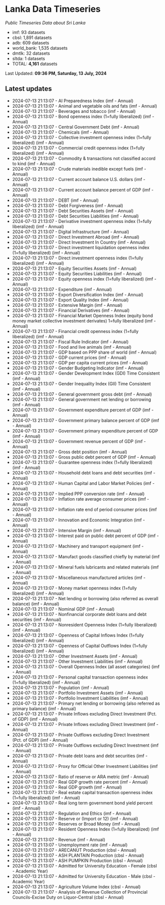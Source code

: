 # Lanka Data Timeseries
*Public Timeseries Data about Sri Lanka*

* imf: 93 datasets
* cbsl: 1,891 datasets
* adb: 609 datasets
* world_bank: 1,535 datasets
* dmtlk: 32 datasets
* sltda: 1 datasets
* TOTAL: **4,161** datasets

Last Updated: **09:36 PM, Saturday, 13 July, 2024**

## Latest updates

* 2024-07-13 21:13:07 - AI Preparedness Index (imf - Annual)
* 2024-07-13 21:13:07 - Animal and vegetable oils and fats (imf - Annual)
* 2024-07-13 21:13:07 - Beverages and tobacco (imf - Annual)
* 2024-07-13 21:13:07 - Bond openness index (1=fully liberalized) (imf - Annual)
* 2024-07-13 21:13:07 - Central Government Debt (imf - Annual)
* 2024-07-13 21:13:07 - Chemicals (imf - Annual)
* 2024-07-13 21:13:07 - Collective investment openness index (1=fully liberalized) (imf - Annual)
* 2024-07-13 21:13:07 - Commercial credit openness index (1=fully liberalized) (imf - Annual)
* 2024-07-13 21:13:07 - Commodity & transactions not classified accord to kind (imf - Annual)
* 2024-07-13 21:13:07 - Crude materials inedible except fuels (imf - Annual)
* 2024-07-13 21:13:07 - Current account balance U.S. dollars (imf - Annual)
* 2024-07-13 21:13:07 - Current account balance percent of GDP (imf - Annual)
* 2024-07-13 21:13:07 - DEBT (imf - Annual)
* 2024-07-13 21:13:07 - Debt Forgiveness (imf - Annual)
* 2024-07-13 21:13:07 - Debt Securities Assets (imf - Annual)
* 2024-07-13 21:13:07 - Debt Securities Liabilities (imf - Annual)
* 2024-07-13 21:13:07 - Derivative investment openness index (1=fully liberalized) (imf - Annual)
* 2024-07-13 21:13:07 - Digital Infrastructure (imf - Annual)
* 2024-07-13 21:13:07 - Direct Investment Abroad (imf - Annual)
* 2024-07-13 21:13:07 - Direct Investment In Country (imf - Annual)
* 2024-07-13 21:13:07 - Direct investment liquidation openness index (1=fully liberalized) (imf - Annual)
* 2024-07-13 21:13:07 - Direct investment openness index (1=fully liberalized) (imf - Annual)
* 2024-07-13 21:13:07 - Equity Securities Assets (imf - Annual)
* 2024-07-13 21:13:07 - Equity Securities Liabilities (imf - Annual)
* 2024-07-13 21:13:07 - Equity openness index (1=fully liberalized) (imf - Annual)
* 2024-07-13 21:13:07 - Expenditure (imf - Annual)
* 2024-07-13 21:13:07 - Export Diversification Index (imf - Annual)
* 2024-07-13 21:13:07 - Export Quality Index (imf - Annual)
* 2024-07-13 21:13:07 - Extensive Margin (imf - Annual)
* 2024-07-13 21:13:07 - Financial Derivatives (imf - Annual)
* 2024-07-13 21:13:07 - Financial Market Openness Index (equity bond money market collective investment derivates) 1=fully liberalized (imf - Annual)
* 2024-07-13 21:13:07 - Financial credit openness index (1=fully liberalized) (imf - Annual)
* 2024-07-13 21:13:07 - Fiscal Rule Indicator (imf - Annual)
* 2024-07-13 21:13:07 - Food and live animals (imf - Annual)
* 2024-07-13 21:13:07 - GDP based on PPP share of world (imf - Annual)
* 2024-07-13 21:13:07 - GDP current prices (imf - Annual)
* 2024-07-13 21:13:07 - GDP per capita current prices (imf - Annual)
* 2024-07-13 21:13:07 - Gender Budgeting Indicator (imf - Annual)
* 2024-07-13 21:13:07 - Gender Development Index (GDI) Time Consistent (imf - Annual)
* 2024-07-13 21:13:07 - Gender Inequality Index (GII) Time Consistent (imf - Annual)
* 2024-07-13 21:13:07 - General government gross debt (imf - Annual)
* 2024-07-13 21:13:07 - General government net lending or borrowing (imf - Annual)
* 2024-07-13 21:13:07 - Government expenditure percent of GDP (imf - Annual)
* 2024-07-13 21:13:07 - Government primary balance percent of GDP (imf - Annual)
* 2024-07-13 21:13:07 - Government primary expenditure percent of GDP (imf - Annual)
* 2024-07-13 21:13:07 - Government revenue percent of GDP (imf - Annual)
* 2024-07-13 21:13:07 - Gross debt position (imf - Annual)
* 2024-07-13 21:13:07 - Gross public debt percent of GDP (imf - Annual)
* 2024-07-13 21:13:07 - Guarantee openness index (1=fully liberalized) (imf - Annual)
* 2024-07-13 21:13:07 - Household debt loans and debt securities (imf - Annual)
* 2024-07-13 21:13:07 - Human Capital and Labor Market Policies (imf - Annual)
* 2024-07-13 21:13:07 - Implied PPP conversion rate (imf - Annual)
* 2024-07-13 21:13:07 - Inflation rate average consumer prices (imf - Annual)
* 2024-07-13 21:13:07 - Inflation rate end of period consumer prices (imf - Annual)
* 2024-07-13 21:13:07 - Innovation and Economic Integration (imf - Annual)
* 2024-07-13 21:13:07 - Intensive Margin (imf - Annual)
* 2024-07-13 21:13:07 - Interest paid on public debt percent of GDP (imf - Annual)
* 2024-07-13 21:13:07 - Machinery and transport equipment (imf - Annual)
* 2024-07-13 21:13:07 - Manufact goods classified chiefly by material (imf - Annual)
* 2024-07-13 21:13:07 - Mineral fuels lubricants and related materials (imf - Annual)
* 2024-07-13 21:13:07 - Miscellaneous manufactured articles (imf - Annual)
* 2024-07-13 21:13:07 - Money market openness index (1=fully liberalized) (imf - Annual)
* 2024-07-13 21:13:07 - Net lending or borrowing (also referred as overall balance) (imf - Annual)
* 2024-07-13 21:13:07 - Nominal GDP (imf - Annual)
* 2024-07-13 21:13:07 - Nonfinancial corporate debt loans and debt securities (imf - Annual)
* 2024-07-13 21:13:07 - Nonresident Openness Index (1=fully liberalized) (imf - Annual)
* 2024-07-13 21:13:07 - Openness of Capital Inflows Index (1=fully liberalized) (imf - Annual)
* 2024-07-13 21:13:07 - Openness of Capital Outflows Index (1=fully liberalized) (imf - Annual)
* 2024-07-13 21:13:07 - Other Investment Assets (imf - Annual)
* 2024-07-13 21:13:07 - Other Investment Liabilities (imf - Annual)
* 2024-07-13 21:13:07 - Overall Openness Index (all asset categories) (imf - Annual)
* 2024-07-13 21:13:07 - Personal capital transaction openness index (1=fully liberalized) (imf - Annual)
* 2024-07-13 21:13:07 - Population (imf - Annual)
* 2024-07-13 21:13:07 - Portfolio Investment Assets (imf - Annual)
* 2024-07-13 21:13:07 - Portfolio Investment Liabilities (imf - Annual)
* 2024-07-13 21:13:07 - Primary net lending or borrowing (also referred as primary balance) (imf - Annual)
* 2024-07-13 21:13:07 - Private Inflows excluding Direct Investment (Pct. of GDP) (imf - Annual)
* 2024-07-13 21:13:07 - Private Inflows excluding Direct Investment (imf - Annual)
* 2024-07-13 21:13:07 - Private Outflows excluding Direct Investment (Pct. of GDP) (imf - Annual)
* 2024-07-13 21:13:07 - Private Outflows excluding Direct Investment (imf - Annual)
* 2024-07-13 21:13:07 - Private debt loans and debt securities (imf - Annual)
* 2024-07-13 21:13:07 - Proxy for Official Other Investment Liabilities (imf - Annual)
* 2024-07-13 21:13:07 - Ratio of reserve or ARA metric (imf - Annual)
* 2024-07-13 21:13:07 - Real GDP growth rate percent (imf - Annual)
* 2024-07-13 21:13:07 - Real GDP growth (imf - Annual)
* 2024-07-13 21:13:07 - Real estate capital transaction openness index (1=fully liberalized) (imf - Annual)
* 2024-07-13 21:13:07 - Real long term government bond yield percent (imf - Annual)
* 2024-07-13 21:13:07 - Regulation and Ethics (imf - Annual)
* 2024-07-13 21:13:07 - Reserve or (Import or 12) (imf - Annual)
* 2024-07-13 21:13:07 - Reserves or Broad Money (imf - Annual)
* 2024-07-13 21:13:07 - Resident Openness Index (1=fully liberalized) (imf - Annual)
* 2024-07-13 21:13:07 - Revenue (imf - Annual)
* 2024-07-13 21:13:07 - Unemployment rate (imf - Annual)
* 2024-07-13 21:13:07 - ARECANUT Production (cbsl - Annual)
* 2024-07-13 21:13:07 - ASH PLANTAIN Production (cbsl - Annual)
* 2024-07-13 21:13:07 - ASH PUMPKIN Production (cbsl - Annual)
* 2024-07-13 21:13:07 - Admitted for University Education - Female (cbsl - Academic Year)
* 2024-07-13 21:13:07 - Admitted for University Education - Male (cbsl - Academic Year)
* 2024-07-13 21:13:07 - Agriculture Volume Index (cbsl - Annual)
* 2024-07-13 21:13:07 - Analysis of Revenue Collection of Provincial Councils-Excise Duty on Liquor-Central (cbsl - Annual)
